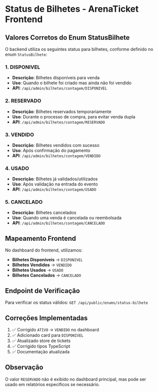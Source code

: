 # Status de Bilhetes - ArenaTicket Frontend

## Valores Corretos do Enum StatusBilhete

O backend utiliza os seguintes status para bilhetes, conforme definido no enum `StatusBilhete`:

### 1. DISPONIVEL
- **Descrição**: Bilhetes disponíveis para venda
- **Uso**: Quando o bilhete foi criado mas ainda não foi vendido
- **API**: `/api/admin/bilhetes/contagem/DISPONIVEL`

### 2. RESERVADO  
- **Descrição**: Bilhetes reservados temporariamente
- **Uso**: Durante o processo de compra, para evitar venda dupla
- **API**: `/api/admin/bilhetes/contagem/RESERVADO`

### 3. VENDIDO
- **Descrição**: Bilhetes vendidos com sucesso
- **Uso**: Após confirmação do pagamento
- **API**: `/api/admin/bilhetes/contagem/VENDIDO`

### 4. USADO
- **Descrição**: Bilhetes já validados/utilizados
- **Uso**: Após validação na entrada do evento
- **API**: `/api/admin/bilhetes/contagem/USADO`

### 5. CANCELADO
- **Descrição**: Bilhetes cancelados
- **Uso**: Quando uma venda é cancelada ou reembolsada
- **API**: `/api/admin/bilhetes/contagem/CANCELADO`

## Mapeamento Frontend

No dashboard do frontend, utilizamos:
- **Bilhetes Disponíveis** → `DISPONIVEL`
- **Bilhetes Vendidos** → `VENDIDO` 
- **Bilhetes Usados** → `USADO`
- **Bilhetes Cancelados** → `CANCELADO`

## Endpoint de Verificação

Para verificar os status válidos: `GET /api/public/enums/status-bilhete`

## Correções Implementadas

1. ✅ Corrigido `ATIVO` → `VENDIDO` no dashboard
2. ✅ Adicionado card para `DISPONIVEL`
3. ✅ Atualizado store de tickets
4. ✅ Corrigido tipos TypeScript
5. ✅ Documentação atualizada

## Observação

O valor `RESERVADO` não é exibido no dashboard principal, mas pode ser usado em relatórios específicos se necessário.